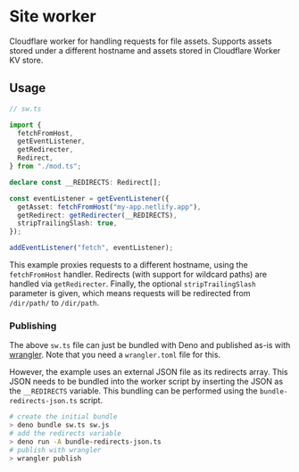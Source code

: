 # Site worker

Cloudflare worker for handling requests for file assets. Supports assets stored under a different hostname and assets stored in Cloudflare Worker KV store.

## Usage

```ts
// sw.ts

import {
  fetchFromHost,
  getEventListener,
  getRedirecter,
  Redirect,
} from "./mod.ts";

declare const __REDIRECTS: Redirect[];

const eventListener = getEventListener({
  getAsset: fetchFromHost("my-app.netlify.app"),
  getRedirect: getRedirecter(__REDIRECTS),
  stripTrailingSlash: true,
});

addEventListener("fetch", eventListener);
```

This example proxies requests to a different hostname, using the `fetchFromHost` handler. Redirects (with support for wildcard paths) are handled via `getRedirecter`. Finally, the optional `stripTrailingSlash` parameter is given, which means requests will be redirected from `/dir/path/` to `/dir/path`.

### Publishing

The above `sw.ts` file can just be bundled with Deno and published as-is with [wrangler](https://developers.cloudflare.com/workers/cli-wrangler/commands#publish). Note that you need a `wrangler.toml` file for this.

However, the example uses an external JSON file as its redirects array. This JSON needs to be bundled into the worker script by inserting the JSON as the `__REDIRECTS` variable. This bundling can be performed using the `bundle-redirects-json.ts` script.

```bash
# create the initial bundle
> deno bundle sw.ts sw.js
# add the redirects variable
> deno run -A bundle-redirects-json.ts
# publish with wrangler
> wrangler publish
```